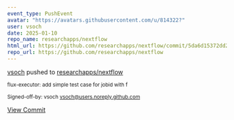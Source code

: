 ```yaml
---
event_type: PushEvent
avatar: "https://avatars.githubusercontent.com/u/814322?"
user: vsoch
date: 2025-01-10
repo_name: researchapps/nextflow
html_url: https://github.com/researchapps/nextflow/commit/5da6d15372dd21a4cc9be708235cdb1ca4b8fd49
repo_url: https://github.com/researchapps/nextflow
---
```


<a href='https://github.com/vsoch' target='_blank'>vsoch</a> pushed to <a href='https://github.com/researchapps/nextflow' target='_blank'>researchapps/nextflow</a>

<small>flux-executor: add simple test case for jobid with f

Signed-off-by: vsoch <vsoch@users.noreply.github.com></small>

<a href='https://github.com/researchapps/nextflow/commit/5da6d15372dd21a4cc9be708235cdb1ca4b8fd49' target='_blank'>View Commit</a>